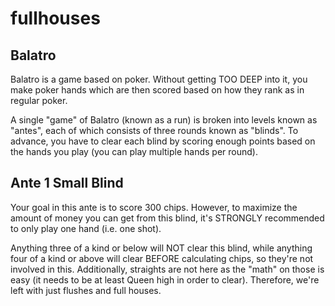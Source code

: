 # fullhouses

## Balatro

Balatro is a game based on poker. Without getting TOO DEEP into it, you make poker hands which are then scored based on how they rank as in regular poker.

A single "game" of Balatro (known as a run) is broken into levels known as "antes", each of which consists of three rounds known as "blinds". To advance, you have to clear each blind by scoring enough points based on the hands you play (you can play multiple hands per round).

## Ante 1 Small Blind

Your goal in this ante is to score 300 chips. However, to maximize the amount of money you can get from this blind, it's STRONGLY recommended to only play one hand (i.e. one shot).

Anything three of a kind or below will NOT clear this blind, while anything four of a kind or above will clear BEFORE calculating chips, so they're not involved in this. Additionally, straights are not here as the "math" on those is easy (it needs to be at least Queen high in order to clear). Therefore, we're left with just flushes and full houses.
